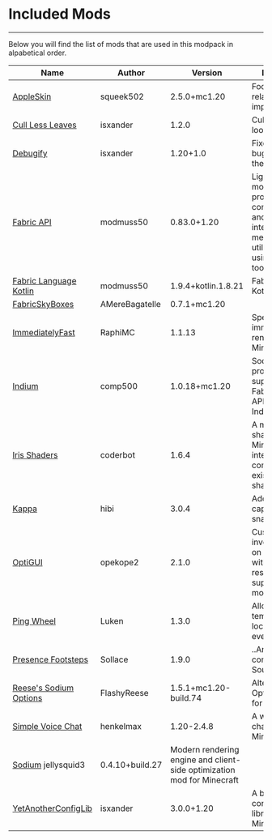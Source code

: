 # Included Mods

---

Below you will find the list of mods that are used in this modpack in alpabetical order.

| Name | Author | Version | Description |
| -------- | -------- | -------- | -------- | 
| [AppleSkin](https://modrinth.com/mod/appleskin) | squeek502 | 2.5.0+mc1.20 | Food/hunger-related HUD improvements |
| [Cull Less Leaves](https://modrinth.com/mod/cull-less-leaves) | isxander | 1.2.0 | Cull leaves while looking hot! |
| [Debugify](https://modrinth.com/mod/debugify) | isxander | 1.20+1.0 | Fixes Minecraft bugs found on the bug tracker |
| [Fabric API](https://modrinth.com/mod/fabric-api) | modmuss50 | 0.83.0+1.20 | Lightweight and modular API providing common hooks and intercompatibility measures utilized by mods using the Fabric toolchain. |
| [Fabric Language Kotlin](https://modrinth.com/mod/fabric-language-kotlin) | modmuss50 | 1.9.4+kotlin.1.8.21 | Fabric Language Kotlin | 
| [FabricSkyBoxes](https://modrinth.com/mod/fabricskyboxes) | AMereBagatelle | 0.7.1+mc1.20 | | Allows resource packs to define custom skyboxes. |
| [ImmediatelyFast](https://modrinth.com/mod/immediatelyfast) | RaphiMC | 1.1.13 | Speed up immediate mode rendering in Minecraft |
| [Indium](https://modrinth.com/mod/indium) | comp500 | 1.0.18+mc1.20 | Sodium addon providing support for the Fabric Rendering API, based on Indigo |
| [Iris Shaders](https://irisshaders.net/) | coderbot | 1.6.4 | A modern shaders mod for Minecraft intended to be compatible with existing OptiFine shader packs |
| [Kappa](https://modrinth.com/mod/kappa) | hibi | 3.0.4 | Adds OptiFine capes to snapshots... |
| [OptiGUI](https://modrinth.com/mod/optigui) | opekope2 | 2.1.0 | Custom inventory GUIs on Fabric&Quilt with OptiFine resource pack support&many more features |
| [Ping Wheel](https://modrinth.com/mod/ping-wheel) | Luken | 1.3.0 | Allows players to temporarily mark locations for everyone |
| [Presence Footsteps](https://modrinth.com/mod/presence-footsteps) | Sollace | 1.9.0 | ..An Overly complicated Sound Mod... |
| [Reese's Sodium Options](https://modrinth.com/mod/reeses-sodium-options) | FlashyReese | 1.5.1+mc1.20-build.74 | Alternative Options Menu for Sodium |
| [Simple Voice Chat](https://modrinth.com/plugin/simple-voice-chat) | henkelmax | 1.20-2.4.8 | A working voice chat in Minecraft! |
| [Sodium](https://modrinth.com/mod/sodium)  jellysquid3 | 0.4.10+build.27 | Modern rendering engine and client-side optimization mod for Minecraft |
| [YetAnotherConfigLib](https://modrinth.com/mod/yacl) | isxander | 3.0.0+1.20 | A builder-based configuration library for Minecraft. |